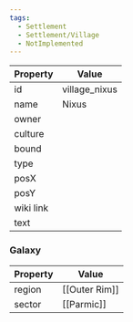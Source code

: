 ```yaml
---
tags:
  - Settlement
  - Settlement/Village
  - NotImplemented
---
```


| Property  | Value         |
| --------- | ------------- |
| id        | village_nixus |
| name      | Nixus         |
| owner     |               |
| culture   |               |
| bound     |               |
| type      |               |
| posX      |               |
| posY      |               |
| wiki link |               |
| text      |               |

### Galaxy
| Property | Value         |
| -------- | ------------- |
| region   | [[Outer Rim]] |
| sector   | [[Parmic]]    |
